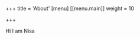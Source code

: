 +++
title = 'About'
[menu]
[[menu.main]]
  weight = 10



+++
<!-- 
{{< figure src="https://raw.githubusercontent.com/focalchord/focalchord.github.io/master/static/images/meme.jpeg" alt="image" width="200px">}} -->

Hi I am Nisa



